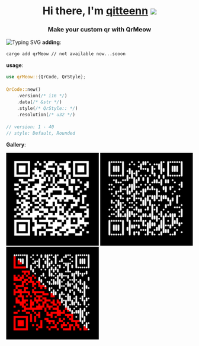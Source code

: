 <h1 align="center">Hi there, I'm <a href="https://github.com/Tester0521" target="_blank">qitteenn</a> 
<img src="https://github.com/blackcater/blackcater/raw/main/images/Hi.gif" height="32"/></h1>
<h3 align="center">Make your custom qr with QrMeow</h3>

![Typing SVG](https://readme-typing-svg.herokuapp.com?color=%2336BCF7&duration=10000&center=true&width=1000&lines=red+QrCode+custom+colorful+rgba+easy+.unwrap()+green+ILOVERUST+blue+QRCODE)
**adding**:
```bash
cargo add qrMeow // not available now...sooon
```

**usage**:
```Rust
use qrMeow::{QrCode, QrStyle};

QrCode::new()
    .version(/* i16 */)
    .data(/* &str */)
    .style(/* QrStyle:: */)
    .resolution(/* u32 */)

// version: 1 - 40
// style: Default, Rounded
```

**Gallery**:

<img 
    src="https://github.com/Tester0521/qr_meow/blob/master/assets/12.png" 
    width="250" height="250" alt="style Default"
/>
<img 
    src="https://github.com/Tester0521/qr_meow/blob/master/assets/123.png" 
    width="250" height="250" caption="style Rounded" alt="style Rounded"
/>
<img 
    src="https://github.com/Tester0521/qr_meow/blob/master/assets/1234.png" 
    width="250" height="250" caption="style Half" alt="style Half"
/>





